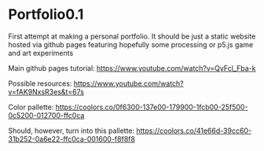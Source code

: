 # Portfolio0.1
First attempt at making a personal portfolio. It should be just a static website hosted via github pages featuring hopefully some processing or p5.js game and art experiments

Main github pages tutorial: https://www.youtube.com/watch?v=QyFcl_Fba-k

Possible resources: https://www.youtube.com/watch?v=fAK9NxsR3es&t=67s 

Color pallette: 
https://coolors.co/0f6300-137e00-179900-1fcb00-25f500-0c5200-012700-ffc0ca

Should, however, turn into this pallette: https://coolors.co/41e66d-39cc60-31b252-0a6e22-ffc0ca-001600-f8f8f8 